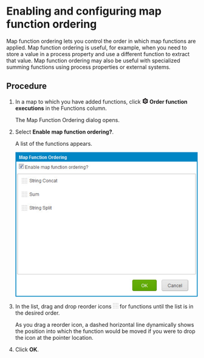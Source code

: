 # Enabling and configuring map function ordering

<head>
  <meta name="guidename" content="Integration"/>
  <meta name="context" content="GUID-b777c7e3-3804-43ce-a9ab-d0df7daeac03"/>
</head>


Map function ordering lets you control the order in which map functions are applied. Map function ordering is useful, for example, when you need to store a value in a process property and use a different function to extract that value. Map function ordering may also be useful with specialized summing functions using process properties or external systems.

## Procedure

1.  In a map to which you have added functions, click **![icon](../Images/main-ic-gear-black-and-white-32_545397b0-6da2-4c4b-bbaa-3544823ddcbb.jpg) Order function executions** in the Functions column.

    The Map Function Ordering dialog opens.

2.  Select **Enable map function ordering?**.

    A list of the functions appears.

    ![Map Function Ordering dialog](../Images/build-db-map-function-ordering.jpg)

3.  In the list, drag and drop reorder icons **![icon](../Images/main-ic-dots-16-gray-on-white_404b1c3f-e21a-4b67-ba76-65412d39eb70.jpg)** for functions until the list is in the desired order.

    As you drag a reorder icon, a dashed horizontal line dynamically shows the position into which the function would be moved if you were to drop the icon at the pointer location.

4.  Click **OK**.